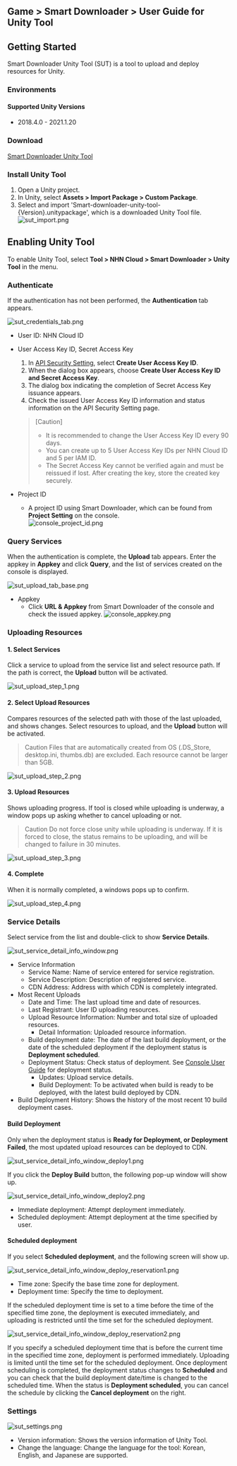 ## Game > Smart Downloader > User Guide for Unity Tool 

## Getting Started 

Smart Downloader Unity Tool (SUT) is a tool to upload and deploy resources for Unity.  

### Environments

#### Supported Unity Versions

* 2018.4.0 - 2021.1.20

### Download

[Smart Downloader Unity Tool](/Download/#game-smart-downloader)


### Install Unity Tool

1. Open a Unity project. 
2. In Unity, select **Assets > Import Package > Custom Package**.
3. Select and import 'Smart-downloader-unity-tool-{Version}.unitypackage', which is a downloaded Unity Tool file. 
    ![sut_import.png](https://static.toastoven.net/prod_smartdownloader/sut/sut_import.png)

## Enabling Unity Tool  

To enable Unity Tool, select **Tool > NHN Cloud > Smart Downloader > Unity Tool** in the menu. 

### Authenticate 

If the authentication has not been performed, the **Authentication** tab appears. 

![sut_credentials_tab.png](https://static.toastoven.net/prod_smartdownloader/sut/sut_credentials_tab.png)

* User ID: NHN Cloud ID
* User Access Key ID, Secret Access Key
    1. In [API Security Setting](https://console.toast.com/securitySetting), select **Create User Access Key ID**.
    2. When the dialog box appears, choose **Create User Access Key ID and Secret Access Key**.
    3. The dialog box indicating the completion of Secret Access Key issuance appears.
    4. Check the issued User Access Key ID information and status information on the API Security Setting page.

    > [Caution]
    > - It is recommended to change the User Access Key ID every 90 days.
    > - You can create up to 5 User Access Key IDs per NHN Cloud ID and 5 per IAM ID.
    > - The Secret Access Key cannot be verified again and must be reissued if lost. After creating the key, store the created key securely.

* Project ID
    * A project ID using Smart Downloader, which can be found from **Project Setting** on the console.  
    ![console_project_id.png](https://static.toastoven.net/prod_smartdownloader/sut/console_project_id.png)


### Query Services   

When the authentication is complete, the **Upload** tab appears. 
Enter the appkey in **Appkey** and click **Query**, and the list of services created on the console is displayed.  

![sut_upload_tab_base.png](https://static.toastoven.net/prod_smartdownloader/sut/sut_upload_tab_base.png)

* Appkey
    * Click **URL & Appkey** from Smart Downloader of the console and check the issued appkey.
    ![console_appkey.png](https://static.toastoven.net/prod_smartdownloader/sut/console_appkey.png)

### Uploading Resources 

#### 1. Select Services 

Click a service to upload from the service list and select resource path. 
If the path is correct, the **Upload** button will be activated. 

![sut_upload_step_1.png](https://static.toastoven.net/prod_smartdownloader/sut/sut_upload_step_1.png)

#### 2. Select Upload Resources 

Compares resources of the selected path with those of the last uploaded, and shows changes.
Select resources to upload, and the **Upload** button will be activated.  

> Caution 
Files that are automatically created from OS (.DS_Store, desktop.ini, thumbs.db) are excluded. 
Each resource cannot be larger than 5GB. 

![sut_upload_step_2.png](https://static.toastoven.net/prod_smartdownloader/sut/sut_upload_step_2.png)

#### 3. Upload Resources 

Shows uploading progress. 
If tool is closed while uploading is underway, a window pops up asking whether to cancel uploading or not. 

> Caution 
Do not force close unity while uploading is underway. 
If it is forced to close, the status remains to be uploading, and will be changed to failure in 30 minutes.  

![sut_upload_step_3.png](https://static.toastoven.net/prod_smartdownloader/sut/sut_upload_step_3.png)


#### 4. Complete

When it is normally completed, a windows pops up to confirm. 

![sut_upload_step_4.png](https://static.toastoven.net/prod_smartdownloader/sut/sut_upload_step_4.png)


### Service Details 

Select service from the list and double-click to show **Service Details**. 

![sut_service_detail_info_window.png](https://static.toastoven.net/prod_smartdownloader/sut/sut_service_detail_info_window.png)

* Service Information
    * Service Name: Name of service entered for service registration.
    * Service Description: Description of registered service.
    * CDN Address: Address with which CDN is completely integrated.
* Most Recent Uploads 
    * Date and Time: The last upload time and date of resources.
    * Last Registrant: User ID uploading resources.
    * Upload Resource Information: Number and total size of uploaded resources.
        * Detail Information: Uploaded resource information.
    * Build deployment date: The date of the last build deployment, or the date of the scheduled deployment if the deployment status is **Deployment scheduled**.
    * Deployment Status: Check status of deployment. See [Console User Guide](http://docs.toast.com/zh/Game/Smart%20Downloader/zh/console-guide/#4-list-of-services) for deployment status. 
        * Updates: Upload service details.  
        * Build Deployment: To be activated when build is ready to be deployed, with the latest build deployed by CDN. 
* Build Deployment History: Shows the history of the most recent 10 build deployment cases.


#### Build Deployment 

Only when the deployment status is **Ready for Deployment, or Deployment Failed**, the most updated upload resources can be deployed to CDN.  

![sut_service_detail_info_window_deploy1.png](https://static.toastoven.net/prod_smartdownloader/sut/sut_service_detail_info_window_deploy1.png)

If you click the **Deploy Build** button, the following pop-up window will show up.

![sut_service_detail_info_window_deploy2.png](https://static.toastoven.net/prod_smartdownloader/sut/sut_service_detail_info_window_deploy2.png)

* Immediate deployment: Attempt deployment immediately.
* Scheduled deployment: Attempt deployment at the time specified by user.

#### Scheduled deployment

If you select **Scheduled deployment**, and the following screen will show up.

![sut_service_detail_info_window_deploy_reservation1.png](https://static.toastoven.net/prod_smartdownloader/sut/sut_service_detail_info_window_deploy_reservation1.png)

* Time zone: Specify the base time zone for deployment.
* Deployment time: Specify the time to deployment.

If the scheduled deployment time is set to a time before the time of the specified time zone, the deployment is executed immediately, and uploading is restricted until the time set for the scheduled deployment.

![sut_service_detail_info_window_deploy_reservation2.png](https://static.toastoven.net/prod_smartdownloader/sut/sut_service_detail_info_window_deploy_reservation2.png)

If you specify a scheduled deployment time that is before the current time in the specified time zone, deployment is performed immediately. Uploading is limited until the time set for the scheduled deployment.
Once deployment scheduling is completed, the deployment status changes to **Scheduled** and you can check that the build deployment date/time is changed to the scheduled time.
When the status is **Deployment scheduled**, you can cancel the schedule by clicking the **Cancel deployment** on the right.

### Settings 

![sut_settings.png](https://static.toastoven.net/prod_smartdownloader/sut/sut_settings.png)

* Version information: Shows the version information of Unity Tool. 
* Change the language: Change the language for the tool: Korean, English, and Japanese are supported. 
